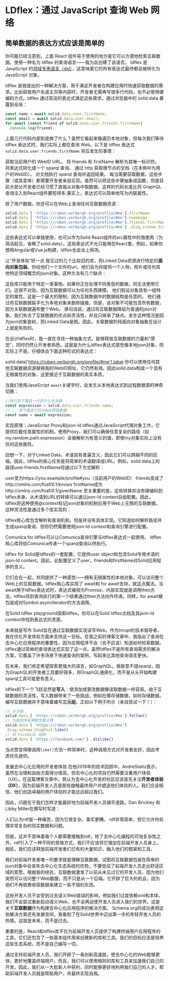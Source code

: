 # LDflex：通过 JavaScript 查询 Web 网络
## 简单数据的表达方式应该是简单的
你可能已经注意到，上面 React 组件易于使用的地方是它可以方便地检索互联数据。使用一种名为 ldflex 的查询语言——我为此创建了该语言。 ldflex 是 JavaScript 的[领域专用语言（dsl）](https://baike.baidu.com/item/领域特定语言/2826893)，这意味着它的所有表达式最终都会被转化为 JavaScript 对象。

ldflex 是我提出的一种解决方案，用于满足开发者在构建应用时快速获取数据的需求。比如获取用户名或主页等内容时，开发者无需再写很多行代码，也不必使用硬编码方式。ldflex 通过简洁的表达式满足这些需求，通过浏览器中的 solid.data 暴露到全局：

```javascript
const name = await solid.data.user.firstName;
const email = await solid.data.user.email;
for await (const friend of solid.data.user.friends.firstName)
  console.log(friend);
```
上面几行代码内部到底做了什么？虽然它看起来像遍历本地对象，但每次我们等待 ldflex 表达式时，我们实际上都在查询 Web。以下是 ldflex 表达式`solid.data.user.friends.firstName` 背后发生的事情：

获取当前用户的 WebID URL。
将 friends 和 firstName 解析为其唯一标识符。
将表达式转化成一个 sparql 查询。
通过 http 获取根节点的文档（在本例中为用户的WebID）。
对文档执行 sparql 查询并返回结果。
每当需要获取数据，这些步骤（或其变体）都需要开发者亲自实现。虽然可以把这些步骤抽象成函数，但是目前大部分开发者已经习惯了直接从对象中取数据。这样的代码长度比将 GraphQL 查询注入到React组件要短得多;事实上，表达式可以简单地写为内联属性。

除了用户数据，你还可以在Web上查询任何互联数据资源：
```javascript
solid.data [ 'https://ruben.verborgh.org/profile/#me'].firstName
solid.data [ 'https://ruben.verborgh.org/profile/#me'].homepage
solid.data [ 'https://ruben.verborgh.org/profile/#me'].friends.firstName
solid.data [ 'https://ruben.verborgh.org/profile/#me'] .blog.schema_blogPost.label
```
这些表达式可以单独使用，也可以作为Solid React组件的src属性中的值使用（为简洁起见，省略了solid.data）。这些表达式不光只能用在React里。例如，如果你想用Angular或Vue.js构建，ldflex也会派上用场。

让“开发体验”好一点
我见过的几个比较旧的库，将Linked Data资源进行特定的**面向对象包装**。你给他们一个文件的url，他们会为你提供一个人物，照片或任何其他特定领域概念的json对象。这种方法有几个缺点：

这些库只能用于特定一类事物。如果你正在处理不同类型的数据，则无法使用它们。这很不对劲，因为互联数据可以为任何东西建模。
他们假设对象具有一组特定的属性。这是一个最大的限制，因为互联数据中的数据结构是任意的。
他们通过将互联数据扁平化为本地对象来删除链接。但是，该对象不可能包含所有数据，因为关联数据遍布整个Web。
换句话说，通过将互联数据降级为普通的json对象，我们失去了互联数据的优点和灵活性，并且只继承了缺点。发生这种情况是因为json对象是树，而Linked Data是图。因此，关联数据的纯面向对象抽象在设计上就是失败的。

在设计ldflex时，我一直在寻找一种抽象方式，能够释放互联数据的力量和“感觉”，同时仍然让开发者熟悉。这就是为什么ldflex表达式感觉像本地json对象，而实际上不是。仔细体会下面这种形式的表达式：

solid.data['https://ruben.verborgh.org/profile/#me'].label
你可以使用任何其他互联数据资源替换我的WebID网址，它仍然有效。因此solid.data构成一个具有无限属性的对象，这更接近于互联数据的真实本质。

当我们使用JavaScript `await`关键字时，会发生从本地表达式到远程数据源的神奇切换：

```javascript
//执行到下面这一行还什么也没做
const expression = solid.data.user.friends.name;
// ...但下面这行将从Web获取数据
const name = await expression;
```

实现原理：JavaScript Proxy和json-ld
ldflex通过JavaScript代理对象工作，它提供拦截任意属性的机制。使用Proxy，我们可以确保任意复杂的路径（如my.random.path.expression）会被解析为有意义的值，即使my对象实际上没有任何这些属性。

回想一下，对于Linked Data，术语具有普遍含义，因此它们可以跨越不同的后端。因此，ldflex的核心任务是将简单的术语翻译成URL。例如，solid.data上的路径user.friends.firstName将通过以下方式解析：

user变为https://you.example/profile#you（当前用户的WebID）
friends变成了http://xmlns.com/foaf/0.1/knows
firstName成为http://xmlns.com/foaf/0.1/givenName
至关重要的是，这些转换并没有硬编码到ldflex本身。从术语到URL的转换可以通过json-ld context自由配置。因此，ldflex将这种使用@context标记json对象的机制应用于Web上无限的互联数据。这种灵活性是通过多个库实现的：

ldflex核心库包含解析和查询机制，但是并没有具体实现。它知道如何解析路径并生成sparql查询，但你仍然需要使用json-ld context和查询引擎进行配置。

Comunica for ldflex可以让Comunica查询引擎与ldflex表达式一起使用。 ldflex核心库将给Comunica传递一个sparql查询以供执行。

ldflex for Solid是ldflex的一套配置，它提供user object和包含Solid专用术语的json-ld context。因此，此配置定义了user，friends和firstName对Solid应用程序的含义。

它们合在一起，共同提供了一种感觉——拥有无限属性的本地对象，可以访问整个Web上的互联数据。ldflex核心库实现了 await和 for await支持，就这点魔法。当await用于ldflex表达式时，表达式被视为Promise，内部实现就是调用then方法。ldflex将到查询执行的第一个结果通过then方法向外传递。同样，for await被包装成对Symbol.asyncIterator的方法调用。

在Solid ldflex playground探索ldflex。你可以在Solid ldflex文档及其json-ld context中找到表达式的灵感。

未来就是写作
Solid旨在通过互联数据实现读写Web。作为Inrupt的技术倡导者，我在优化开发体验方面来支持这一目标。在我之前的博客文章中，我指出了查询在去中心化应用程序的重要性，因为应用程序不会（也不应该）知道如何检索数据。 ldflex通过简单的查询表达式实现了这一点。虽然ldflex不是所有查询需求的解决方案，它覆盖了许多场景下快速查询的案例，写起来比其他查询语言更快。

在未来，我们肯定希望探索更强大的语言，如GraphQL。我故意不提sparql，因为GraphQL的开发者工具要好得多，将GraphQL通用化，而不是从头开始构建sparql工具可能更有意义。

ldflex的下一个飞跃显然是**写入**：使添加或更改数据像读取数据一样容易。由于互联数据的灵活性，写入数据带来了一些挑战，例如在哪存储数据，如何存储数据。编写互联数据并不意味着编写**三元组**，正如以下例子所示（亲自尝试一下！）：

```javascript
// 关注我
solid.data [ 'https://ruben.verborgh.org/profile/#me'].follow()
// 为我的所有博客文章点赞
solid.data [ 'https://ruben.verborgh.org/profile/#me']
.blog.schema_blogPost.like()
// 给 Facebook 拍砖
solid.data [ 'https://facebook.com/'] .dislike()
```
当点赞变得像调用`like()`方法一样简单时，这种调用方式对开发者友好，因此考虑优先提供。

发展去中心化应用的开发者体验
在他2018年的技术回顾中，AndréStaltz表示，虽然在治理和自由方面得分很高，但去中心化的项目仍然需要注重用户体验（UX）。在这篇博客文章中，我认为去中心化开发的社区应该首先关注**开发者体验（DX）**，因为前端开发人员是那些接触最终用户并塑造他们体验的人。我们应该相信，他们创造卓越的用户体验的才能远远超过我们。

因此，问题在于我们怎样才能最好地为前端开发人员铺平道路。Dan Brickley 和Libby Miller在撰写时写道：

人们认为rdf是一种痛苦，因为它很复杂。事实更糟。 rdf非常简单，但它允许你处理非常复杂的现实数据和问题。

但是，这并不意味着每个人都需要接触到rdf。除了去中心化编程的可怕复杂性之外，rdf引入了一种不同的思维方式，我们不应该将它强加在前端开发人员身上。相反，我们应该释放前端开发者们已有的大量知识，融入他们的框架和工具。

我们对前端开发者唯一的要求就是理解互联数据。试图将互联数据包装在简单的json对象中会丧失去中心化生态系统的优势。不要低估了前端开发人员走出舒适区域的意愿。根据我的经验，互联数据激发了以前从未见过它的开发人员，因为他们突然可以访问整个Web数据，而不只是从一个后端。它开辟了巨大的机会，因为他们不再依靠收获数据来建立一些不错的东西。

这些开发人员不会受到过去语义Web错误的影响，例如我们过度依赖xml和本体。我们不会尝试重新启动语义Web，也不会再迫使开发人员进入我们的世界。这是关于**互联数据**作为构建去中心化应用程序的解决方案。 Schema.org的成功表明这些解决方案还有发展空间，我看到了在Solid世界中迈出第一步的年轻开发人员的热情。这就是未来，而不是过去。

重要的是，React和ldflex库不仅为前端开发人员提供了构建终端用户应用程序的工具。它们还包含了一些基本组件用来创建新的库和工具。我们的目标应该是培养这些生态系统，而不是自己编写一切。

通过支持前端开发人员，我们开辟了一条创新高速路，使去中心化的Web能够更快，更好地覆盖终端用户。而且，我们可以使用相同的库和工具来加速我们自己的开发。因此，我们从一大批新人中获利，同时能够更好地利用我们自己的人才。帮助前端开发人员就是帮助用户，并最终实现自我。